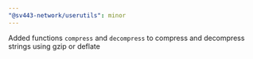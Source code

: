```yaml
---
"@sv443-network/userutils": minor
---
```


Added functions `compress` and `decompress` to compress and decompress strings using gzip or deflate
